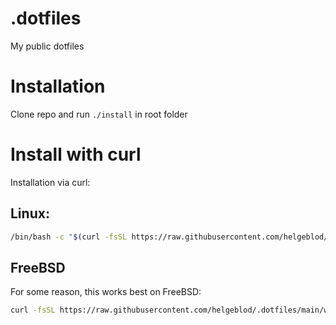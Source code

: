 # .dotfiles
My public dotfiles

# Installation
Clone repo and run `./install` in root folder

# Install with curl
Installation via curl:

## Linux:
``` sh
/bin/bash -c "$(curl -fsSL https://raw.githubusercontent.com/helgeblod/.dotfiles/main/web/curl-installer.sh)"
```

## FreeBSD
For some reason, this works best on FreeBSD:
``` sh
curl -fsSL https://raw.githubusercontent.com/helgeblod/.dotfiles/main/web/curl-installer.sh | bash
```

